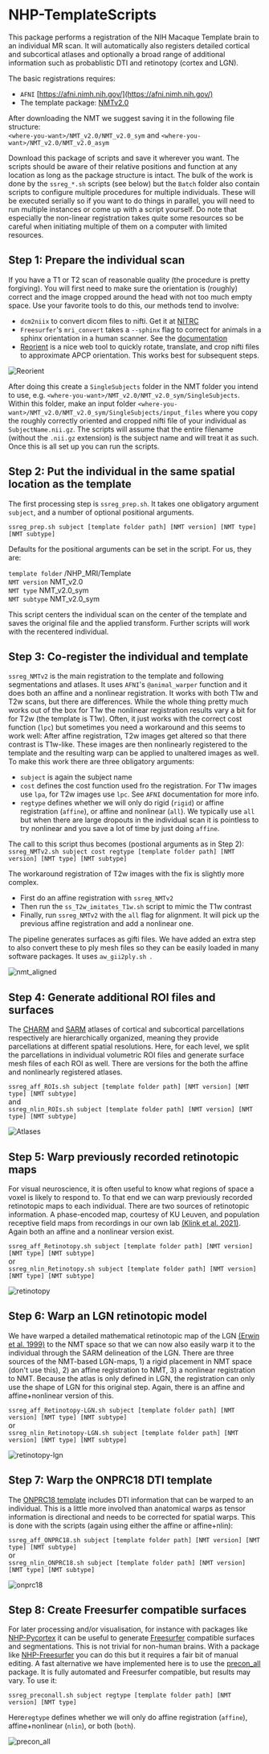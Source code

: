 # NHP-TemplateScripts
This package performs a registration of the NIH Macaque Template brain to an individual MR scan. It will automatically also registers detailed cortical and subcortical atlases and optionally a broad range of additional information such as probablistic DTI and retinotopy (cortex and LGN).

The basic registrations requires:
- `AFNI` [https://afni.nimh.nih.gov/](https://afni.nimh.nih.gov/)    
- The template package: [NMTv2.0](https://afni.nimh.nih.gov/pub/dist/doc/htmldoc/nonhuman/macaque_tempatl/template_nmtv2.html)

After downloading the NMT we suggest saving it in the following file structure:    
`<where-you-want>/NMT_v2.0/NMT_v2.0_sym` and `<where-you-want>/NMT_v2.0/NMT_v2.0_asym` 

Download this package of scripts and save it wherever you want. The scripts should be aware of their relative positions and function at any location as long as the package structure is intact. The bulk of the work is done by the `ssreg_*.sh` scripts (see below) but the `Batch` folder also contain scripts to configure multiple procedures for multiple individuals. These will be executed serially so if you want to do things in parallel, you will need to run multiple instances or come up with a script yourself. Do note that especially the non-linear registration takes quite some resources so be careful when initiating multiple of them on a computer with limited resources.

## Step 1: Prepare the individual scan    
If you have a T1 or T2 scan of reasonable quality (the procedure is pretty forgiving). You will first need to make sure the orientation is (roughly) correct and the image cropped around the head with not too much empty space. Use your favorite tools to do this, our methods tend to involve:    
- `dcm2niix` to convert dicom files to nifti. Get it at [NITRC](https://www.nitrc.org/plugins/mwiki/index.php/dcm2nii:MainPage)
- `Freesurfer`'s `mri_convert` takes a `--sphinx` flag to correct for animals in a sphinx orientation 
in a human scanner. See the [documentation](https://surfer.nmr.mgh.harvard.edu/fswiki/mri_convert)
- [Reorient](https://neuroanatomy.github.io/reorient/) is a nice web tool to quickly rotate, translate, 
and crop nifti files to approximate APCP orientation. This works best for subsequent steps.

![Reorient](images/reorient.png)

After doing this create a `SingleSubjects` folder in the NMT folder you intend to use, e.g. `<where-you-want>/NMT_v2.0/NMT_v2.0_sym/SingleSubjects`. Within this folder, make an input folder 
`<where-you-want>/NMT_v2.0/NMT_v2.0_sym/SingleSubjects/input_files` where you copy the roughly correctly oriented and cropped nifti file of your individual as `SubjectName.nii.gz`. The scripts will assume that the entire filename (without the `.nii.gz` extension) is the subject name and will treat it as such. Once this is all set up you can run the scripts. 

## Step 2: Put the individual in the same spatial location as the template     
The first processing step is `ssreg_prep.sh`. It takes one obligatory argument `subject`, and a number of optional positional arguments.

`ssreg_prep.sh subject [template folder path] [NMT version] [NMT type] [NMT subtype]`

Defaults for the positional arguments can be set in the script. For us, they are:

`template folder` /NHP_MRI/Template    
`NMT version` NMT_v2.0    
`NMT type` NMT_v2.0_sym    
`NMT subtype` NMT_v2.0_sym     

This script centers the individual scan on the center of the template and saves the original file and the applied transform. Further scripts will work with the recentered individual.    

## Step 3: Co-register the individual and template    
`ssreg_NMTv2` is the main registration to the template and following segmentations and atlases. It uses `AFNI`'s `@animal_warper` function and it does both an affine and a nonlinear registration. It works with both T1w and T2w scans, but there are differences. While the whole thing pretty much works out of the box for T1w the nonlinear registration results vary a  bit for for T2w (the template is T1w). Often, it just works with the correct cost function (`lpc`) but sometimes you need a workaround and this seems to work well: After affine registration, T2w images get altered so that there contrast is T1w-like. These images are then nonlinearly registered to the template and the resulting warp can be applied to unaltered images as well. To make this work there are three obligatory arguments:

- `subject` is again the subject name    
- `cost` defines the cost function used fro the registration. For T1w images use `lpa`, for T2w images use `lpc`. See `AFNI` documentation for more info.   
- `regtype` defines whether we will only do rigid (`rigid`) or affine registration (`affine`), or affine and nonlinear (`all`). We typically use `all` but when there are large dropouts in the individual scan it is pointless to try nonlinear and you save a lot of time by just doing `affine`.

The call to this script thus becomes (postional arguments as in Step 2):    
`ssreg_NMTv2.sh subject cost regtype [template folder path] [NMT version] [NMT type] [NMT subtype]`

The workaround registration of T2w images with the fix is slightly more complex. 
- First do an affine registration with `ssreg_NMTv2`      
- Then run the `ss_T2w_imitates_T1w.sh` script to mimic the T1w contrast   
- Finally, run `ssreg_NMTv2` with the `all` flag for alignment. It will pick up the previous affine registration and add a nonlinear one.

The pipeline generates surfaces as gifti files. We have added an extra step to also convert these to ply mesh files so they can be easily loaded in many software packages. It uses `aw_gii2ply.sh `. 

![nmt_aligned](images/nmt_aligned.png)

## Step 4: Generate additional ROI files and surfaces   
The [CHARM](https://afni.nimh.nih.gov/pub/dist/doc/htmldoc/nonhuman/macaque_tempatl/atlas_charm.html) and [SARM](https://afni.nimh.nih.gov/pub/dist/doc/htmldoc/nonhuman/macaque_tempatl/atlas_sarm.html) atlases of cortical and subcortical parcellations respectively are hierarchically organized, meaning they provide parcellations at different spatial resolutions. Here, for each level, we split the parcellations in individual volumetric ROI files and generate surface mesh files of each ROI as well. There are versions for the both the affine and nonlinearly registered atlases.

`ssreg_aff_ROIs.sh subject [template folder path] [NMT version] [NMT type] [NMT subtype]`    
and    
`ssreg_nlin_ROIs.sh subject [template folder path] [NMT version] [NMT type] [NMT subtype]`    

![Atlases](images/atlases.png)

## Step 5: Warp previously recorded retinotopic maps
For visual neuroscience, it is often useful to know what regions of space a voxel is likely to respond to. To that end we can warp previously recorded retinotopic maps to each individual. There are two sources of retinotopic information. A phase-encoded map, courtesy of KU Leuven, and population receptive field maps from recordings in our own lab [(Klink et al. 2021)](https://doi.org/10.7554/eLife.67304). Again both an affine and a nonlinear version exist.

`ssreg_aff_Retinotopy.sh subject [template folder path] [NMT version] [NMT type] [NMT subtype]`     
or    
`ssreg_nlin_Retinotopy.sh subject [template folder path] [NMT version] [NMT type] [NMT subtype]`    

![retinotopy](images/retinotopy.png)

## Step 6: Warp an LGN retinotopic model
We have warped a detailed mathematical retinotopic map of the LGN [(Erwin et al. 1999)](http://malpeli.psychology.illinois.edu/atlas/) to the NMT space so that we can now also easily warp it to the individual through the SARM delineation of the LGN. There are three sources of the NMT-based LGN-maps, 1) a rigid placement in NMT space (don't use this), 2) an affine registration to NMT, 3) a nonlinear registration to NMT. Because the atlas is only defined in LGN, the registration can only use the shape of LGN for this original step. Again, there is an affine and affine+nonlinear version of this.

`ssreg_aff_Retinotopy-LGN.sh subject [template folder path] [NMT version] [NMT type] [NMT subtype]`     
or    
`ssreg_nlin_Retinotopy-LGN.sh subject [template folder path] [NMT version] [NMT type] [NMT subtype]`    

![retinotopy-lgn](images/retinotopy_lgn.png)

## Step 7: Warp the ONPRC18 DTI template
The [ONPRC18 template](https://www.nitrc.org/projects/onprc18_atlas) includes DTI information that
can be warped to an individual. This is a little more involved than anatomical warps as tensor information is directional and needs to be corrected for spatial warps. This is done with the scripts (again using either the affine or affine+nlin):

`ssreg_aff_ONPRC18.sh subject [template folder path] [NMT version] [NMT type] [NMT subtype]`     
or    
`ssreg_nlin_ONPRC18.sh subject [template folder path] [NMT version] [NMT type] [NMT subtype]`    

![onprc18](images/onprc18.png)

## Step 8: Create Freesurfer compatible surfaces
For later processing and/or visualisation, for instance with packages like [NHP-Pycortex](https://github.com/VisionandCognition/NHP-pycortex) it can be useful to generate [Freesurfer](https://surfer.nmr.mgh.harvard.edu/) compatible surfaces and segmentations. This is not trivial for non-human brains. With a package like [NHP-Freesurfer](https://github.com/VisionandCognition/NHP-Freesurfer) you can do this but it requires a fair bit of manual editing. A fast alternative we have implemented here is to use the [precon_all](https://github.com/neurabenn/precon_all) package. It is fully automated and Freesurfer compatible, but results may vary. To use it:

`ssreg_preconall.sh subject regtype [template folder path] [NMT version] [NMT type]`

Here`regtype` defines whether we will only do affine registration (`affine`), affine+nonlinear (`nlin`), or both (`both`).

![precon_all](images/precon_all.png)
